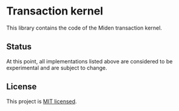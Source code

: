 # Transaction kernel

This library contains the code of the Miden transaction kernel.

## Status

At this point, all implementations listed above are considered to be experimental and are subject to change.

## License

This project is [MIT licensed](../LICENSE).
